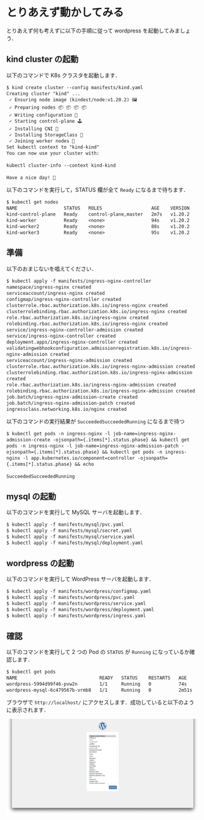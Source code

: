 # とりあえず動かしてみる

とりあえず何も考えずに以下の手順に従って wordpress を起動してみましょう．

## kind cluster の起動

以下のコマンドで K8s クラスタを起動します．

```shell
$ kind create cluster --config manifests/kind.yaml
Creating cluster "kind" ...
 ✓ Ensuring node image (kindest/node:v1.20.2) 🖼 
 ✓ Preparing nodes 📦 📦 📦 📦  
 ✓ Writing configuration 📜 
 ✓ Starting control-plane 🕹️ 
 ✓ Installing CNI 🔌 
 ✓ Installing StorageClass 💾 
 ✓ Joining worker nodes 🚜 
Set kubectl context to "kind-kind"
You can now use your cluster with:

kubectl cluster-info --context kind-kind

Have a nice day! 👋
```

以下のコマンドを実行して，STATUS 欄が全て ```Ready``` になるまで待ちます．

```shell
$ kubectl get nodes
NAME                 STATUS   ROLES                  AGE    VERSION
kind-control-plane   Ready    control-plane,master   2m7s   v1.20.2
kind-worker          Ready    <none>                 94s    v1.20.2
kind-worker2         Ready    <none>                 88s    v1.20.2
kind-worker3         Ready    <none>                 95s    v1.20.2
```

## 準備

以下のおまじないを唱えてください．

```shell
$ kubectl apply -f manifests/ingress-nginx-controller
namespace/ingress-nginx created
serviceaccount/ingress-nginx created
configmap/ingress-nginx-controller created
clusterrole.rbac.authorization.k8s.io/ingress-nginx created
clusterrolebinding.rbac.authorization.k8s.io/ingress-nginx created
role.rbac.authorization.k8s.io/ingress-nginx created
rolebinding.rbac.authorization.k8s.io/ingress-nginx created
service/ingress-nginx-controller-admission created
service/ingress-nginx-controller created
deployment.apps/ingress-nginx-controller created
validatingwebhookconfiguration.admissionregistration.k8s.io/ingress-nginx-admission created
serviceaccount/ingress-nginx-admission created
clusterrole.rbac.authorization.k8s.io/ingress-nginx-admission created
clusterrolebinding.rbac.authorization.k8s.io/ingress-nginx-admission created
role.rbac.authorization.k8s.io/ingress-nginx-admission created
rolebinding.rbac.authorization.k8s.io/ingress-nginx-admission created
job.batch/ingress-nginx-admission-create created
job.batch/ingress-nginx-admission-patch created
ingressclass.networking.k8s.io/nginx created
```

以下のコマンドの実行結果が ```SucceededSucceededRunning``` になるまで待つ

```shell
$ kubectl get pods -n ingress-nginx -l job-name=ingress-nginx-admission-create -ojsonpath={.items[*].status.phase} && kubectl get pods -n ingress-nginx -l job-name=ingress-nginx-admission-patch -ojsonpath={.items[*].status.phase} && kubectl get pods -n ingress-nginx -l app.kubernetes.io/component=controller -ojsonpath={.items[*].status.phase} && echo

SucceededSucceededRunning
```

## mysql の起動

以下のコマンドを実行して MySQL サーバを起動します．

```shell
$ kubectl apply -f manifests/mysql/pvc.yaml
$ kubectl apply -f manifests/mysql/secret.yaml
$ kubectl apply -f manifests/mysql/service.yaml
$ kubectl apply -f manifests/mysql/deployment.yaml
```

## wordpress の起動

以下のコマンドを実行して WordPress サーバを起動します．

```shell
$ kubectl apply -f manifests/wordpress/configmap.yaml
$ kubectl apply -f manifests/wordpress/pvc.yaml
$ kubectl apply -f manifests/wordpress/service.yaml
$ kubectl apply -f manifests/wordpress/deployment.yaml
$ kubectl apply -f manifests/wordpress/ingress.yaml
```

## 確認

以下のコマンドを実行して 2 つの Pod の ```STATUS``` が ```Running``` になっているか確認します．

```shell
$ kubectl get pods
NAME                              READY   STATUS    RESTARTS   AGE
wordpress-5994d99f46-pvw2n        1/1     Running   0          74s
wordpress-mysql-6c479567b-vrmb8   1/1     Running   0          2m51s
```

ブラウザで ```http://localhost/``` にアクセスします．成功していると以下のように表示されます．

![wordpress](./wordpress.png)
